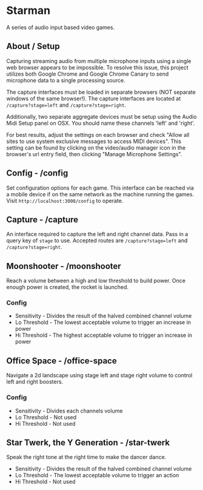 # Starman

A series of audio input based video games.


## About / Setup

Capturing streaming audio from multiple microphone inputs using a single web browser appears to be impossible. To resolve this issue, this project utilizes both Google Chrome and Google Chrome Canary to send microphone data to a single processing source.

The capture interfaces must be loaded in separate browsers (NOT separate windows of the same browser!). The capture interfaces are located at `/capture?stage=left` and `/capture?stage=right`.

Additionally, two separate aggregate devices must be setup using the Audio Midi Setup panel on OSX. You should name these channels 'left' and 'right'.

For best results, adjust the settings on each browser and check "Allow all sites to use system exclusive messages to access MIDI devices". This setting can be found by clicking on the video/audio manager icon in the browser's url entry field, then clicking "Manage Microphone Settings".



## Config - /config
Set configuration options for each game. This interface can be reached via a mobile device if on the same network as the machine running the games. Visit `http://localhost:3000/config` to operate.



## Capture - /capture
An interface required to capture the left and right channel data. Pass in a query key of `stage` to use. Accepted routes are `/capture?stage=left` and `/capture?stage=right`.



## Moonshooter - /moonshooter
Reach a volume between a high and low threshold to build power. Once enough power is created, the rocket is launched.

### Config
* Sensitivity - Divides the result of the halved combined channel volume
* Lo Threshold - The lowest acceptable volume to trigger an increase in power
* Hi Threshold - The highest acceptable volume to trigger an increase in power



## Office Space - /office-space
Navigate a 2d landscape using stage left and stage right volume to control left and right boosters.

### Config
* Sensitivity - Divides each channels volume
* Lo Threshold - Not used
* Hi Threshold - Not used



## Star Twerk, the Y Generation - /star-twerk
Speak the right tone at the right time to make the dancer dance.

* Sensitivity - Divides the result of the halved combined channel volume
* Lo Threshold - The lowest acceptable volume to trigger an action
* Hi Threshold - Not used
